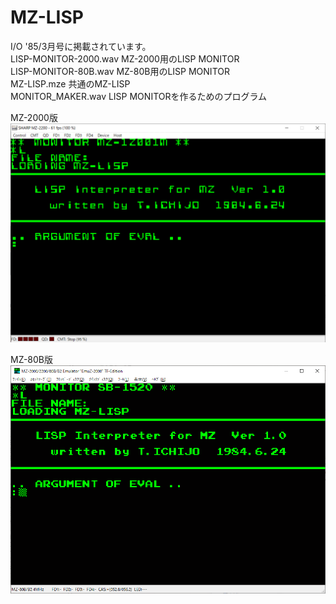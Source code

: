 # MZ-LISP 
I/O '85/3月号に掲載されています。  
LISP-MONITOR-2000.wav MZ-2000用のLISP MONITOR  
LISP-MONITOR-80B.wav MZ-80B用のLISP MONITOR  
MZ-LISP.mze 共通のMZ-LISP  
MONITOR_MAKER.wav LISP MONITORを作るためのプログラム  
  
MZ-2000版  
![](https://github.com/mkomakonkon/MZ-2000/blob/master/image/MZ-LISP_2000.png?raw=true)
  
MZ-80B版 
![](https://github.com/mkomakonkon/MZ-2000/blob/master/image/MZ-LISP_80B.png?raw=true)
